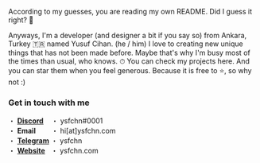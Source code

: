 According to my guesses, you are reading my own README. Did I guess it right? 👀 

Anyways, I'm a developer (and designer a bit if you say so) from Ankara, Turkey 🇹🇷 named Yusuf Cihan. (he / him) I love to creating new unique things that has not been made before. Maybe that's why I'm busy most of the times than usual, who knows. ⏱ You can check my projects here. And you can star them when you feel generous. Because it is free to ⭐, so why not :)

### Get in touch with me
・ [**Discord**](https://discordapp.com/users/606069009913348096)&nbsp;&nbsp;&nbsp;&nbsp;・ ysfchn#0001<br>
・ **Email**&nbsp;&nbsp;&nbsp;&nbsp;&nbsp;&nbsp;&nbsp;&nbsp;・ hi[at]ysfchn.com<br>
・ [**Telegram**](https://t.me/ysfchn)&nbsp;・ ysfchn<br>
・ [**Website**](https://ysfchn.com)&nbsp;&nbsp;&nbsp;・ ysfchn.com

<!-- [![Yusuf Cihan](https://github-readme-stats.vercel.app/api?username=ysfchn&show_icons=true&count_private=true&theme=dark)](https://ysfchn.com) -->
